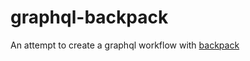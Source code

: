 # graphql-backpack
An attempt to create a graphql workflow with [backpack](https://github.com/palmerhq/backpack)